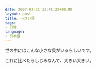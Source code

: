 ```yaml
---
date: 2007-03-31 13:41:22+00:00
layout: post
title: 小さい貝
tags:
- 日常
language:
- 日本語
---
```


世の中にはこんな小さな貝がいるらしいです。

これに比べたらしじみなんて、大きい大きい。
